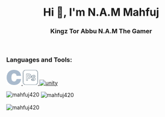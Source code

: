 <h1 align="center">Hi 👋, I'm N.A.M Mahfuj</h1>
<h3 align="center">Kingz Tor Abbu N.A.M The Gamer</h3>


<p align="left"> <a href="https://twitter.com/" target="blank"><img src="https://img.shields.io/twitter/follow/?logo=twitter&style=for-the-badge" alt="" /></a> </p>


<h3 align="left">Languages and Tools:</h3>
<p align="left"> <a href="https://www.cprogramming.com/" target="_blank"> <img src="https://raw.githubusercontent.com/devicons/devicon/master/icons/c/c-original.svg" alt="c" width="40" height="40"/> </a> <a href="https://www.photoshop.com/en" target="_blank"> <img src="https://raw.githubusercontent.com/devicons/devicon/master/icons/photoshop/photoshop-line.svg" alt="photoshop" width="40" height="40"/> </a> <a href="https://unity.com/" target="_blank"> <img src="https://www.vectorlogo.zone/logos/unity3d/unity3d-icon.svg" alt="unity" width="40" height="40"/> </a> </p>

<p><img align="left" src="https://github-readme-stats.vercel.app/api/top-langs?username=mahfuj420&show_icons=true&theme=dark&title_color=0000ff&text_color=ff0000&hide_border=true&locale=en&layout=compact" alt="mahfuj420" /></p>

<p>&nbsp;<img align="center" src="https://github-readme-stats.vercel.app/api?username=mahfuj420&show_icons=true&locale=en" alt="mahfuj420" /></p>

<p><img align="center" src="https://github-readme-streak-stats.herokuapp.com/?user=mahfuj420&" alt="mahfuj420" /></p>

